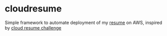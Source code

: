 # cloudresume

Simple framework to automate deployment of my [resume](https://resume.veksh.in) on AWS, inspired by [cloud resume challenge](https://cloudresumechallenge.dev/)

